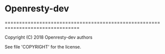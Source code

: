 # Openresty-dev

================================================================================

Copyright (C) 2018 Openresty-dev authors

See file 'COPYRIGHT' for the license.
